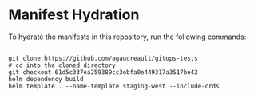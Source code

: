 
# Manifest Hydration

To hydrate the manifests in this repository, run the following commands:

```shell

git clone https://github.com/agaudreault/gitops-tests
# cd into the cloned directory
git checkout 61d5c337ea259389cc3ebfa0e449317a3517be42
helm dependency build
helm template . --name-template staging-west --include-crds
```